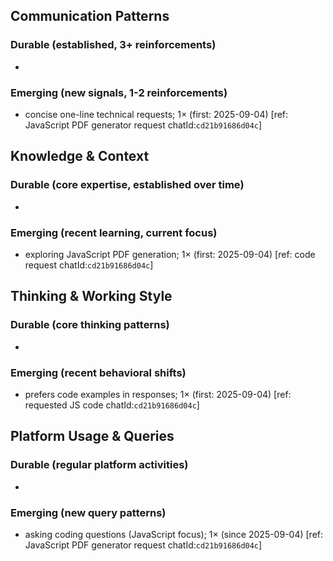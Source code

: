 ## Communication Patterns
### Durable (established, 3+ reinforcements)
- 

### Emerging (new signals, 1-2 reinforcements)
- concise one-line technical requests; 1× (first: 2025-09-04) [ref: JavaScript PDF generator request chatId:`cd21b91686d04c`]

## Knowledge & Context
### Durable (core expertise, established over time)
- 

### Emerging (recent learning, current focus)
- exploring JavaScript PDF generation; 1× (first: 2025-09-04) [ref: code request chatId:`cd21b91686d04c`]

## Thinking & Working Style
### Durable (core thinking patterns)
- 

### Emerging (recent behavioral shifts)
- prefers code examples in responses; 1× (first: 2025-09-04) [ref: requested JS code chatId:`cd21b91686d04c`]

## Platform Usage & Queries
### Durable (regular platform activities)
- 

### Emerging (new query patterns)
- asking coding questions (JavaScript focus); 1× (since 2025-09-04) [ref: JavaScript PDF generator request chatId:`cd21b91686d04c`]